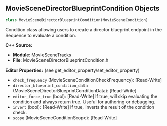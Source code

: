 ## MovieSceneDirectorBlueprintCondition Objects

```python
class MovieSceneDirectorBlueprintCondition(MovieSceneCondition)
```

Condition class allowing users to create a director blueprint endpoint in the Sequence to evaluate a condition.

**C++ Source:**

- **Module**: MovieSceneTracks
- **File**: MovieSceneDirectorBlueprintCondition.h

**Editor Properties:** (see get_editor_property/set_editor_property)

- ``check_frequency`` (MovieSceneConditionCheckFrequency):  [Read-Write]
- ``director_blueprint_condition_data`` (MovieSceneDirectorBlueprintConditionData):  [Read-Write]
- ``editor_force_true`` (bool):  [Read-Write] If true, will skip evaluating the condition and always return true. Useful for authoring or debugging.
- ``invert`` (bool):  [Read-Write] If true, inverts the result of the condition check.
- ``scope`` (MovieSceneConditionScope):  [Read-Write]

<a id="unreal.MovieScenePlatformCondition"></a>